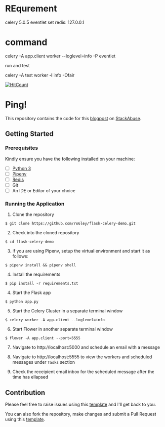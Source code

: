 # REqurement
celery 5.0.5 
eventlet
set redis: 127.0.0.1

# command
celery -A app.client worker --loglevel=info -P eventlet

run and test

celery -A test worker -l info -Ofair



[![HitCount](http://hits.dwyl.io/ro6ley/flask-celery-demo.svg)](http://hits.dwyl.io/ro6ley/flask-celery-demo)

# Ping! 

This repository contains the code for this [blogpost](https://stackabuse.com/asynchronous-tasks-using-flask-redis-and-celery/) on [StackAbuse](https://stackabuse.com/).

## Getting Started

### Prerequisites

Kindly ensure you have the following installed on your machine:

- [ ] [Python 3](https://realpython.com/installing-python/)
- [ ] [Pipenv](https://pipenv.readthedocs.io/en/latest/#install-pipenv-today)
- [ ] [Redis](http://redis.io/)
- [ ] Git
- [ ] An IDE or Editor of your choice

### Running the Application

1. Clone the repository
```
$ git clone https://github.com/ro6ley/flask-celery-demo.git
```

2. Check into the cloned repository
```
$ cd flask-celery-demo
```

3. If you are using Pipenv, setup the virtual environment and start it as follows:
```
$ pipenv install && pipenv shell
```

4. Install the requirements
```
$ pip install -r requirements.txt
```

4. Start the Flask app
```
$ python app.py
```

5. Start the Celery Cluster in a separate terminal window
```
$ celery worker -A app.client --loglevel=info
```

6. Start Flower in another separate terminal window
```
$ flower -A app.client --port=5555
```

7. Navigate to http://localhost:5000 and schedule an email with a message

8. Navigate to http://localhost:5555 to view the workers and scheduled messages under `Tasks` section

9. Check the receipient email inbox for the scheduled message after the time has ellapsed


## Contribution

Please feel free to raise issues using this [template](./.github/ISSUE_TEMPLATE.md) and I'll get back to you.

You can also fork the repository, make changes and submit a Pull Request using this [template](./.github/PULL_REQUEST_TEMPLATE.md).
